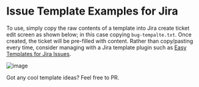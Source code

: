# Issue Template Examples for Jira

To use, simply copy the raw contents of a template into Jira create ticket edit screen as shown below; in this case copying ```bug-tempalte.txt```. Once created, the ticket will be pre-filled with content. Rather than copy/pasting every time, consider managing with a Jira template plugin such as [Easy Templates for Jira Issues](https://marketplace.atlassian.com/apps/1219112/easy-templates-for-jira-issues?hosting=cloud&tab=overview). 

![image](https://github.com/dayann422/jira-issue-templates/assets/54851132/f95217c5-f23d-4f0c-b8a6-116c1d527d07)


Got any cool template ideas? Feel free to PR.

